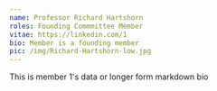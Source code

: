 ```yaml
---
name: Professor Richard Hartshorn
roles: Founding Commmittee Member
vitae: https://linkedin.com/1
bio: Member is a founding member
pic: /img/Richard-Hartshorn-low.jpg
---
```


This is member 1's data or longer form markdown bio